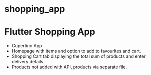 # shopping_app

# Flutter Shopping App
* Cupertino App
* Homepage with items and option to add to favourites and cart.
* Shopping Cart tab displaying the total sum of products and enter delivery details.
* Products not added with API, products via separate file.
